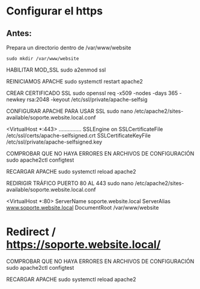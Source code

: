 # Configurar el https

## Antes:

Prepara un directorio dentro de /var/www/website
```
sudo mkdir /var/www/website
```

HABILITAR MOD_SSL
sudo a2enmod ssl

REINICIAMOS APACHE
sudo systemctl restart apache2

CREAR CERTIFICADO SSL
sudo openssl req -x509 -nodes -days 365 -newkey rsa:2048 -keyout /etc/ssl/private/apache-selfsig

CONFIGURAR APACHE PARA USAR SSL
sudo nano /etc/apache2/sites-available/soporte.website.local.conf

<VirtualHost *:443>
...............
	SSLEngine on
	SSLCertificateFile /etc/ssl/certs/apache-selfsigned.crt
	SSLCertificateKeyFile /etc/ssl/private/apache-selfsigned.key

COMPROBAR QUE NO HAYA ERRORES EN ARCHIVOS DE CONFIGURACIÓN
sudo apache2ctl configtest

RECARGAR APACHE
sudo systemctl reload apache2

REDIRIGIR TRÁFICO PUERTO 80 AL 443
sudo nano /etc/apache2/sites-available/soporte.website.local.conf

<VirtualHost *:80>
	ServerName soporte.website.local
	ServerAlias www.soporte.website.local
	DocumentRoot /var/www/website
#	Redirect / https://soporte.website.local/
</VirtualHost>

COMPROBAR QUE NO HAYA ERRORES EN ARCHIVOS DE CONFIGURACIÓN
sudo apache2ctl configtest

RECARGAR APACHE
sudo systemctl reload apache2
```
